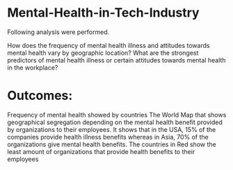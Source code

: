 # Mental-Health-in-Tech-Industry
Following analysis were performed. 

How does the frequency of mental health illness and attitudes towards mental health vary by geographic location?
What are the strongest predictors of mental health illness or certain attitudes towards mental health in the workplace?

# Outcomes:
Frequency of mental health showed by countries
The World Map that shows geographical segregation depending on the mental health benefit provided by organizations to their employees. 
It shows that in the USA, 15% of the companies provide health illness benefits whereas in Asia, 70% of the organizations give mental health benefits. The countries in Red show the least amount of organizations that provide health benefits to their employees
